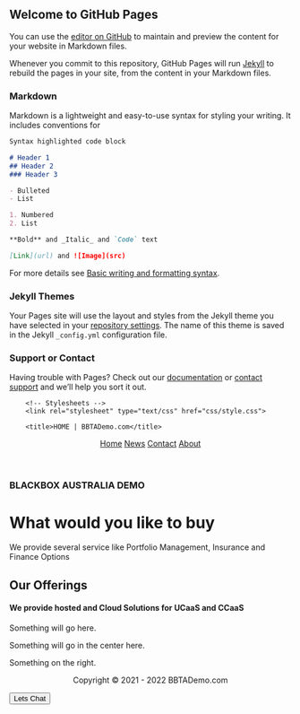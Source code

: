 ## Welcome to GitHub Pages

You can use the [editor on GitHub](https://github.com/Harspars/harspars.github.io/edit/main/README.md) to maintain and preview the content for your website in Markdown files.

Whenever you commit to this repository, GitHub Pages will run [Jekyll](https://jekyllrb.com/) to rebuild the pages in your site, from the content in your Markdown files.

### Markdown

Markdown is a lightweight and easy-to-use syntax for styling your writing. It includes conventions for

```markdown
Syntax highlighted code block

# Header 1
## Header 2
### Header 3

- Bulleted
- List

1. Numbered
2. List

**Bold** and _Italic_ and `Code` text

[Link](url) and ![Image](src)
```

For more details see [Basic writing and formatting syntax](https://docs.github.com/en/github/writing-on-github/getting-started-with-writing-and-formatting-on-github/basic-writing-and-formatting-syntax).

### Jekyll Themes

Your Pages site will use the layout and styles from the Jekyll theme you have selected in your [repository settings](https://github.com/Harspars/harspars.github.io/settings/pages). The name of this theme is saved in the Jekyll `_config.yml` configuration file.

### Support or Contact

Having trouble with Pages? Check out our [documentation](https://docs.github.com/categories/github-pages-basics/) or [contact support](https://support.github.com/contact) and we’ll help you sort it out.


 <!DOCTYPE html>
 <html>
 <head>
	    <!-- Metas -->
		<meta name="viewport" content="width=device-width, initial-scale=1.0">
		<meta name="description" content=" A Sample website designed to test Genesys Cloud CX features"
		
		<!-- Stylesheets -->
		<link rel="stylesheet" type="text/css" href="css/style.css">
		
		<title>HOME | BBTADemo.com</title>
</head>
<body>
<script type="text/javascript" charset="utf-8">
  (function (g, e, n, es, ys) {
    g['_genesysJs'] = e;
    g[e] = g[e] || function () {
      (g[e].q = g[e].q || []).push(arguments)
    };
    g[e].t = 1 * new Date();
    g[e].c = es;
    ys = document.createElement('script'); ys.async = 1; ys.src = n; ys.charset = 'utf-8'; document.head.appendChild(ys);
  })(window, 'Genesys', 'https://apps.mypurecloud.com.au/genesys-bootstrap/genesys.min.js', {
    environment: 'apse2',
    deploymentId: '014fd7be-96a4-482b-8172-a642689661a8'
  });
</script>
	<header>
		<div class="topnav" id="myTopnav">
			<p align="center">
				<a href="#home" class="active">Home</a>
				<a href="#news">News</a>
				<a href="#contact">Contact</a>
				<a href="#about">About</a>
				<a href="javascript:void(0);" class="icon" onclick="myFunction()">
					<i class="fa fa-bars"></i>
				</a>
			</p>
		</div>
	</header>
	<div class="aside-left">
		<p align="center">
			<h3>BLACKBOX AUSTRALIA DEMO</h3>
		</p>
	</div>
	<main>
		<h1>What would you like to buy</h1>
		<p>We provide several service like Portfolio Management, Insurance and Finance Options</p>
	</main>
	<aside>
		<h2>Our Offerings</h2>
		<h4>We provide hosted and Cloud Solutions for UCaaS and CCaaS</h4>
	</aside>
	<footer>
		<div class="left-footer">
			<p>Something will go here.</p>
		</div>
		<div class="center-footer">
			<p>Something will go in the center here.</p>
		</div>
		<div class="right-footer">
			<p>Something on the right.</p>
		</div>
		<div class="copyright">
			<p align="center">Copyright &copy; 2021 - 2022 BBTADemo.com</p>
		</div>
	</footer>

<script src="https://apps.mypurecloud.com.au/widgets/9.0/cxbus.min.js" onload="javascript:CXBus.configure({debug:false,pluginsPath:'https://apps.mypurecloud.com.au/widgets/9.0/plugins/'}); CXBus.loadPlugin('widgets-core');"></script>

<script>
  window._genesys = {
    "widgets": {
      "webchat": {
        "transport": {
          "type": "purecloud-v2-sockets",
          "dataURL": "https://api.mypurecloud.com.au",
          "deploymentKey": "99897707-60b8-4527-883d-afa00c14bd49",
          "orgGuid": "99d21775-62de-44cb-a90d-6d7010d44524",
          "interactionData": {
            "routing": {
              "targetType": "QUEUE",
              "targetAddress": "Demo Queue",
              "priority": 2
            }
          }
        },
        "userData": {
          "addressStreet": "",
          "addressCity": "",
          "addressPostalCode": "",
          "addressState": "",
          "phoneNumber": "",
          "customField1Label": "",
          "customField1": "",
          "customField2Label": "",
          "customField2": "",
          "customField3Label": "",
          "customField3": ""
        }
      }
    }
  };

  function getAdvancedConfig() {
    return {
      "form": {
        "autoSubmit": false,
        "firstname": "",
        "lastname": "",
        "email": "",
        "subject": ""
      },
      "formJSON": {
        "wrapper": "<table></table>",
        "inputs": [
          {
            "id": "cx_webchat_form_firstname",
            "name": "firstname",
            "maxlength": "100",
            "placeholder": "Required",
            "label": "First Name"
          },
          {
            "id": "cx_webchat_form_lastname",
            "name": "lastname",
            "maxlength": "100",
            "placeholder": "Required",
            "label": "Last Name"
          },
          {
            "id": "cx_webchat_form_email",
            "name": "email",
            "maxlength": "100",
            "placeholder": "Optional",
            "label": "Email"
          },
          {
            "id": "cx_webchat_form_subject",
            "name": "subject",
            "maxlength": "100",
            "placeholder": "Optional",
            "label": "Subject"
          }
        ]
      }
    };
  }

  const customPlugin = CXBus.registerPlugin('Custom');
</script>

<button type="button" id="chat-button" onclick="customPlugin.command('WebChat.open', getAdvancedConfig());">Lets Chat</button>


</body>
</html>
